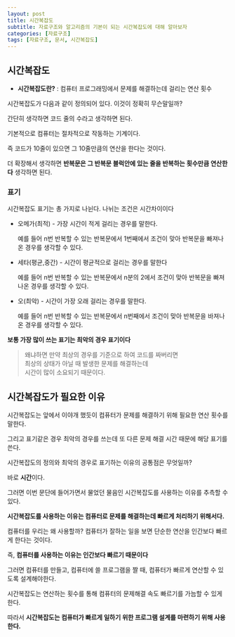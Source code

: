 ```yaml
---
layout: post
title: 시간복잡도
subtitle: 자료구조와 알고리즘의 기본이 되는 시간복잡도에 대해 알아보자
categories: [자료구조]
tags: [자료구조, 문서, 시간복잡도]
---    
```

   
## 시간복잡도   
   
+ **시간복잡도란?** : 컴퓨터 프로그래밍에서 문제를 해결하는데 걸리는 연산 횟수     
   
시간복잡도가 다음과 같이 정의되어 있다. 이것이 정확히 무슨말일까?    
   
간단히 생각하면 코드 줄의 수라고 생각하면 된다.   
   
기본적으로 컴퓨터는 절차적으로 작동하는 기계이다.    
   
즉 코드가 10줄이 있으면 그 10줄만큼의 연산을 한다는 것이다.   
   
더 확장해서 생각하면 **반복문은 그 반복문 블럭안에 있는 줄을 반복하는 횟수만큼 연산한다** 생각하면 된다.

### 표기   
   
시간복잡도 표기는 총 가지로 나뉜다. 나뉘는 조건은 시간차이이다

+ 오메가(최적) - 가장 시간이 적게 걸리는 경우를 말한다.    
   
   예를 들어 n번 반복할 수 있는 반복문에서 1번째에서 조건이 맞아 반복문을 빠져나온 경우를 생각할 수 있다.   
   
+ 세타(평균,중간) - 시간이 평균적으로 걸리는 경우를 말한다   

   예를 들어 n번 반복할 수 있는 반복문에서 n분의 2에서 조건이 맞아 반복문을 빠져나온 경우를 생각할 수 있다.     

+ 오(최악) - 시간이 가장 오래 걸리는 경우를 말한다.   
   
   예를 들어 n번 반복할 수 있는 반복문에서 n번째에서 조건이 맞아 반복문을 바져나온 경우를 생각할 수 있다.

**보통 가장 많이 쓰는 표기는 최악의 경우 표기이다**   
     
   > 왜냐하면 만약 최상의 경우를 기준으로 하여 코드를 짜버리면        
   > 최상의 상태가 아닐 때 발생한 문제를 해결하는데     
   > 시간이 많이 소요되기 때문이다.   
      
## 시간복잡도가 필요한 이유   
   
시간복잡도는 앞에서 이야개 했듯이 컴퓨터가 문제를 해결하기 위해 필요한 연산 횟수를 말한다.   
   
그리고 표기같은 경우 최악의 경우를 쓰는데 또 다른 문제 해결 시간 때문에 해당 표기를 쓴다.   
   
시간복잡도의 정의와 최악의 경우로 표기하는 이유의 공통점은 무엇일까?   
   
바로 **시간**이다.   
   
그러면 이번 문단에 들어가면서 물었던 물음인 시간복잡도를 사용하는 이유를 추측할 수 있다.   
   
**시간복잡도를 사용하는 이유는 컴퓨터로 문제를 해결하는데 빠르게 처리하기 위해서다.**   
   
컴퓨터를 우리는 왜 사용할까? 컴퓨터가 잘하는 일을 보면 단순한 연산을 인간보다 빠르게 한다는 것이다.   
   
즉, **컴퓨터를 사용하는 이유는 인간보다 빠르기 때문이다**   
   
그러면 컴퓨터를 만들고, 컴퓨터에 쓸 프로그램을 짤 때, 컴퓨터가 빠르게 연산할 수 있도록 설계해야한다.   
   
시간복잡도는 연산하는 횟수를 통해 컴퓨터의 문제해결 속도 빠르기를 가늠할 수 있게 한다.   
   
따라서 **시간복잡도는 컴퓨터가 빠르게 일하기 위한 프로그램 설계를 마련하기 위해 사용한다.**